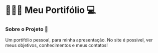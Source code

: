 # 🙅🏻‍♂️ Meu Portifólio 💻
### Sobre o Projeto 🔎
<p>Um portifólio pessoal, para minha apresentação. No site é possivel, ver meus objetivos, conhecimentos e meus contatos!</p>
